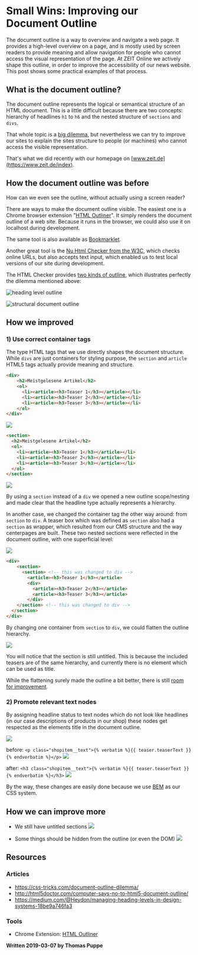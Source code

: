 # Small Wins: Improving our Document Outline

The document outline is a way to overview and navigate a web page. It provides a high-level overview on a page, and is mostly used by screen readers to provide meaning and allow navigation for people who cannot access the visual representation of the page. At ZEIT Online we actively shape this outline, in order to improve the accessibility of our news website. This post shows some practical examples of that process.

## What is the document outline?

The document outline represents the logical or semantical structure of an HTML document. This is a little difficult because there are two concepts: hierarchy of headlines `h1` to `h6` and the nested structure of `sections` and `divs`.

That whole topic is a [big dilemma](https://css-tricks.com/document-outline-dilemma/), but nevertheless we can try to improve our sites to explain the sites structure to people (or machines) who cannot access the visible representation.

That's what we did recently with our homepage on [www.zeit.de](https://www.zeit.de/index).


## How the document outline was before

How can we even see the outline, without actually using a screen reader?

There are ways to make the document outline visible. The easiest one is a Chrome browser extension "[HTML Outliner](https://chrome.google.com/webstore/detail/html5-outliner/afoibpobokebhgfnknfndkgemglggomo)". It simply renders the document outline of a web site. Because it runs in the browser, we could also use it on localhost during development.

The same tool is also available as [Bookmarklet](https://h5o.github.io/bookmarklet.html).

Another great tool is the [Nu Html Checker from the W3C](https://validator.w3.org/nu/), which checks online URLs, but also accepts text input, which enabled us to test local versions of our site during development.

The HTML Checker provides [two kinds of outline](https://validator.w3.org/nu/?showoutline=yes&doc=https%3A%2F%2Fwww.zeit.de%2Findex), which illustrates perfectly the dilemma mentioned above:

![heading level outline](./images/document-outline/w3c-outline-example-headings.png)

![structural document outline](./images/document-outline/w3c-outline-example-structure.png)


## How we improved

### 1) Use correct container tags

The type HTML tags that we use directly shapes the document structure. While `divs` are just containers for styling purpose, the `section` and `article` HTML5 tags actually provide meaning and structure.

```html
<div>
    <h2>Meistgelesene Artikel</h2>
    <ol>
      <li><article><h3>Teaser 1</h3></article></li>
      <li><article><h3>Teaser 2</h3></article></li>
      <li><article><h3>Teaser 3</h3></article></li>
    </ol>
</div>
```
![](./images/document-outline/containertag-section-before.png)

```html
<section>
  <h2>Meistgelesene Artikel</h2>
  <ol>
    <li><article><h3>Teaser 1</h3></article></li>
    <li><article><h3>Teaser 2</h3></article></li>
    <li><article><h3>Teaser 3</h3></article></li>
  </ol>
</section>
```
![](./images/document-outline/containertag-section-after.png)

By using a `section` instead of a `div` we opened a new outline scope/nesting and made clear that the headline type actually represents a hierarchy.

In another case, we changed the container tag the other way around: from `section` to `div`. A teaser box which was defined as `section` also had a `section` as wrapper, which resulted from our CMS structure and the way centerpages are built. These two nested sections were reflected in the document outline, with one superficial level:

![](./images/document-outline/containertag-flatten-before.png)

```html
<div>
    <section>
      <section> <!-- this was changed to div -->
        <article><h3>Teaser 1</h3></article>
        <div>
          <article><h3>Teaser 2</h3></article>
          <article><h3>Teaser 3</h3></article>
        </div>
    </section> <!-- this was changed to div -->
  </section>
</div>
```

By changing one container from `section` to `div`, we could flatten the outline hierarchy.

![](./images/document-outline/containertag-flatten-after.png)

You will notice that the section is still untitled. This is because the included teasers are of the same hierarchy, and currently there is no element which can be used as title.

While the flattening surely made the outline a bit better, there is still [room for improvement](#how-we-can-improve-more).


### 2) Promote relevant text nodes

By assigning headline status to text nodes which do not look like headlines (in our case descriptions of products in our shop) these nodes get respected as the elements title in the document outline.

![](./images/document-outline/shop-screenshot.png)

before:
```<p class="shopitem__text">{% verbatim %}{{ teaser.teaserText }}{% endverbatim %}</p>```
![](./images/document-outline/shop-title-paragraph.png)

after:
```<h3 class="shopitem__text">{% verbatim %}{{ teaser.teaserText }}{% endverbatim %}</h3>```
![](./images/document-outline/shop-title-headline.png)

By the way, these changes are easily done because we use [BEM](https://blog.zeit.de/dev/block-element-modifier/) as our CSS system.


## How we can improve more


* We still have untitled sections
![](./images/document-outline/improvement-untitled-sections.png)

* Some things should be hidden from the outline (or even the DOM)
![](./images/document-outline/improvement-reloadbox.png)


## Resources

### Articles

- https://css-tricks.com/document-outline-dilemma/
- http://html5doctor.com/computer-says-no-to-html5-document-outline/
- https://medium.com/@Heydon/managing-heading-levels-in-design-systems-18be9a746fa3


### Tools

- Chrome Extension: [HTML Outliner](https://chrome.google.com/webstore/detail/html5-outliner/afoibpobokebhgfnknfndkgemglggomo)



__Written 2019-03-07 by Thomas Puppe__
